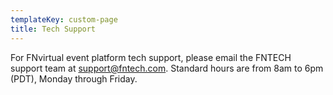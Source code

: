 ```yaml
---
templateKey: custom-page
title: Tech Support
---
```

For FNvirtual event platform tech support, please email the FNTECH support team at [support@fntech.com](mailto:support@fntech.com?subject=Help%20with%20Virtual%20Paltform%20re:). Standard hours are from 8am to 6pm (PDT), Monday through Friday.
